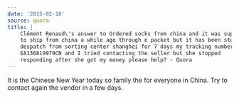 ```yaml
---
date: '2015-02-18'
source: quora
title: |
    Clément Renaud\'s answer to Ordered socks from china and it was supposed
    to ship from china a while ago through e packet but it has been stuck in
    despatch from sorting center shanghei for 7 days my tracking number is
    EA136819979CN and I tried contacting the seller but she stopped
    responding after she got my money please help? - Quora
---
```


It is the Chinese New Year today so family the for everyone in China.
Try to contact again the vendor in a few days.
